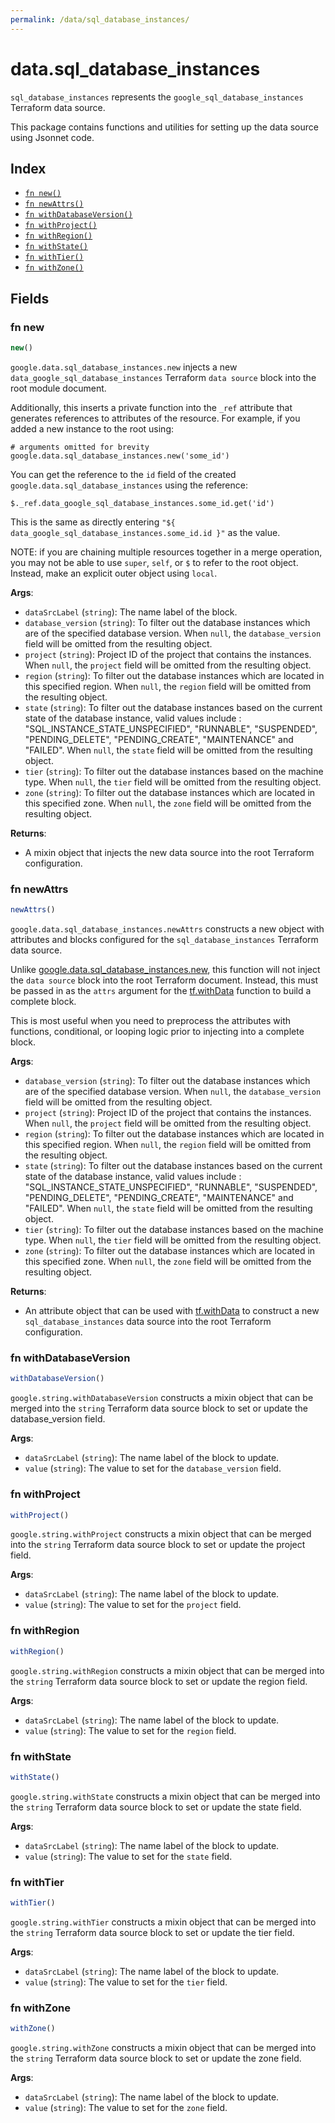 ```yaml
---
permalink: /data/sql_database_instances/
---
```


# data.sql_database_instances

`sql_database_instances` represents the `google_sql_database_instances` Terraform data source.



This package contains functions and utilities for setting up the data source using Jsonnet code.


## Index

* [`fn new()`](#fn-new)
* [`fn newAttrs()`](#fn-newattrs)
* [`fn withDatabaseVersion()`](#fn-withdatabaseversion)
* [`fn withProject()`](#fn-withproject)
* [`fn withRegion()`](#fn-withregion)
* [`fn withState()`](#fn-withstate)
* [`fn withTier()`](#fn-withtier)
* [`fn withZone()`](#fn-withzone)

## Fields

### fn new

```ts
new()
```


`google.data.sql_database_instances.new` injects a new `data_google_sql_database_instances` Terraform `data source`
block into the root module document.

Additionally, this inserts a private function into the `_ref` attribute that generates references to attributes of the
resource. For example, if you added a new instance to the root using:

    # arguments omitted for brevity
    google.data.sql_database_instances.new('some_id')

You can get the reference to the `id` field of the created `google.data.sql_database_instances` using the reference:

    $._ref.data_google_sql_database_instances.some_id.get('id')

This is the same as directly entering `"${ data_google_sql_database_instances.some_id.id }"` as the value.

NOTE: if you are chaining multiple resources together in a merge operation, you may not be able to use `super`, `self`,
or `$` to refer to the root object. Instead, make an explicit outer object using `local`.

**Args**:
  - `dataSrcLabel` (`string`): The name label of the block.
  - `database_version` (`string`): To filter out the database instances which are of the specified database version. When `null`, the `database_version` field will be omitted from the resulting object.
  - `project` (`string`): Project ID of the project that contains the instances. When `null`, the `project` field will be omitted from the resulting object.
  - `region` (`string`): To filter out the database instances which are located in this specified region. When `null`, the `region` field will be omitted from the resulting object.
  - `state` (`string`): To filter out the database instances based on the current state of the database instance, valid values include : &#34;SQL_INSTANCE_STATE_UNSPECIFIED&#34;, &#34;RUNNABLE&#34;, &#34;SUSPENDED&#34;, &#34;PENDING_DELETE&#34;, &#34;PENDING_CREATE&#34;, &#34;MAINTENANCE&#34; and &#34;FAILED&#34;. When `null`, the `state` field will be omitted from the resulting object.
  - `tier` (`string`): To filter out the database instances based on the machine type. When `null`, the `tier` field will be omitted from the resulting object.
  - `zone` (`string`): To filter out the database instances which are located in this specified zone. When `null`, the `zone` field will be omitted from the resulting object.

**Returns**:
- A mixin object that injects the new data source into the root Terraform configuration.


### fn newAttrs

```ts
newAttrs()
```


`google.data.sql_database_instances.newAttrs` constructs a new object with attributes and blocks configured for the `sql_database_instances`
Terraform data source.

Unlike [google.data.sql_database_instances.new](#fn-new), this function will not inject the `data source`
block into the root Terraform document. Instead, this must be passed in as the `attrs` argument for the
[tf.withData](https://github.com/tf-libsonnet/core/tree/main/docs#fn-withdata) function to build a complete block.

This is most useful when you need to preprocess the attributes with functions, conditional, or looping logic prior to
injecting into a complete block.

**Args**:
  - `database_version` (`string`): To filter out the database instances which are of the specified database version. When `null`, the `database_version` field will be omitted from the resulting object.
  - `project` (`string`): Project ID of the project that contains the instances. When `null`, the `project` field will be omitted from the resulting object.
  - `region` (`string`): To filter out the database instances which are located in this specified region. When `null`, the `region` field will be omitted from the resulting object.
  - `state` (`string`): To filter out the database instances based on the current state of the database instance, valid values include : &#34;SQL_INSTANCE_STATE_UNSPECIFIED&#34;, &#34;RUNNABLE&#34;, &#34;SUSPENDED&#34;, &#34;PENDING_DELETE&#34;, &#34;PENDING_CREATE&#34;, &#34;MAINTENANCE&#34; and &#34;FAILED&#34;. When `null`, the `state` field will be omitted from the resulting object.
  - `tier` (`string`): To filter out the database instances based on the machine type. When `null`, the `tier` field will be omitted from the resulting object.
  - `zone` (`string`): To filter out the database instances which are located in this specified zone. When `null`, the `zone` field will be omitted from the resulting object.

**Returns**:
  - An attribute object that can be used with [tf.withData](https://github.com/tf-libsonnet/core/tree/main/docs#fn-withdata) to construct a new `sql_database_instances` data source into the root Terraform configuration.


### fn withDatabaseVersion

```ts
withDatabaseVersion()
```

`google.string.withDatabaseVersion` constructs a mixin object that can be merged into the `string`
Terraform data source block to set or update the database_version field.



**Args**:
  - `dataSrcLabel` (`string`): The name label of the block to update.
  - `value` (`string`): The value to set for the `database_version` field.


### fn withProject

```ts
withProject()
```

`google.string.withProject` constructs a mixin object that can be merged into the `string`
Terraform data source block to set or update the project field.



**Args**:
  - `dataSrcLabel` (`string`): The name label of the block to update.
  - `value` (`string`): The value to set for the `project` field.


### fn withRegion

```ts
withRegion()
```

`google.string.withRegion` constructs a mixin object that can be merged into the `string`
Terraform data source block to set or update the region field.



**Args**:
  - `dataSrcLabel` (`string`): The name label of the block to update.
  - `value` (`string`): The value to set for the `region` field.


### fn withState

```ts
withState()
```

`google.string.withState` constructs a mixin object that can be merged into the `string`
Terraform data source block to set or update the state field.



**Args**:
  - `dataSrcLabel` (`string`): The name label of the block to update.
  - `value` (`string`): The value to set for the `state` field.


### fn withTier

```ts
withTier()
```

`google.string.withTier` constructs a mixin object that can be merged into the `string`
Terraform data source block to set or update the tier field.



**Args**:
  - `dataSrcLabel` (`string`): The name label of the block to update.
  - `value` (`string`): The value to set for the `tier` field.


### fn withZone

```ts
withZone()
```

`google.string.withZone` constructs a mixin object that can be merged into the `string`
Terraform data source block to set or update the zone field.



**Args**:
  - `dataSrcLabel` (`string`): The name label of the block to update.
  - `value` (`string`): The value to set for the `zone` field.
